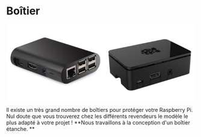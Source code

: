 # Boîtier

![](../en/box.png)

Il existe un très grand nombre de boîtiers pour protéger votre Raspberry Pi. Nul doute que vous trouverez chez les différents revendeurs le modèle le plus adapté à votre projet !
**Nous travaillons à la conception d'un boîtier étanche. **